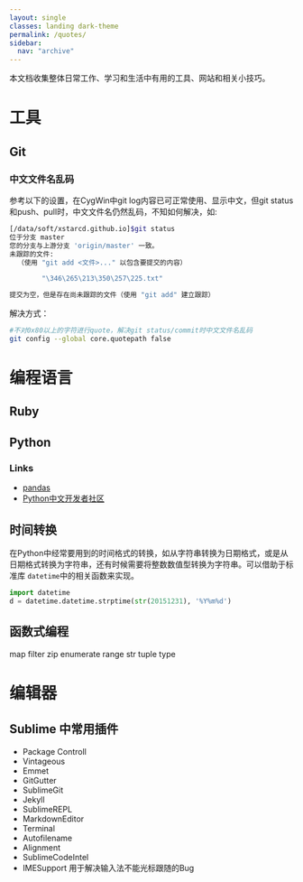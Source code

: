 ```yaml
---
layout: single
classes: landing dark-theme
permalink: /quotes/
sidebar:
  nav: "archive"
---
```


本文档收集整体日常工作、学习和生活中有用的工具、网站和相关小技巧。

# 工具

## Git

### 中文文件名乱码

参考以下的设置，在CygWin中git log内容已可正常使用、显示中文，但git status和push、pull时，中文文件名仍然乱码，不知如何解决，如:

```bash
[/data/soft/xstarcd.github.io]$git status
位于分支 master
您的分支与上游分支 'origin/master' 一致。
未跟踪的文件:
  （使用 "git add <文件>..." 以包含要提交的内容）

        "\346\265\213\350\257\225.txt"

提交为空，但是存在尚未跟踪的文件（使用 "git add" 建立跟踪）
```

解决方式：

```bash
#不对0x80以上的字符进行quote，解决git status/commit时中文文件名乱码
git config --global core.quotepath false
```

# 编程语言

## Ruby

## Python

### Links

- [pandas](http://pandas.pydata.org)
- [Python中文开发者社区](http://pythontab.com)

## 时间转换

在Python中经常要用到的时间格式的转换，如从字符串转换为日期格式，或是从日期格式转换为字符串，还有时候需要将整数数值型转换为字符串。可以借助于标准库 `datetime`中的相关函数来实现。

```python
import datetime
d = datetime.datetime.strptime(str(20151231), '%Y%m%d')
```

## 函数式编程

map filter zip enumerate range str tuple type

# 编辑器

## Sublime 中常用插件

- Package Controll
- Vintageous
- Emmet
- GitGutter
- SublimeGit
- Jekyll
- SublimeREPL
- MarkdownEditor
- Terminal
- Autofilename
- Alignment
- SublimeCodeIntel
- IMESupport 用于解决输入法不能光标跟随的Bug
